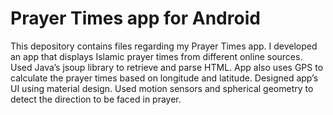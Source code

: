 # Prayer Times app for Android

This depository contains files regarding my Prayer Times app. I developed an app that displays Islamic prayer times from different online sources. Used Java’s jsoup library to retrieve and parse HTML. App also uses GPS to calculate the prayer times based on longitude and latitude. Designed app’s UI using material design. Used motion sensors and spherical geometry to detect the direction to be faced in prayer.
